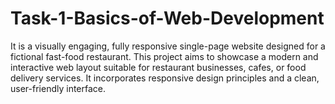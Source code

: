 # Task-1-Basics-of-Web-Development
It is a visually engaging, fully responsive single-page website designed for a fictional fast-food restaurant. This project aims to showcase a modern and interactive web layout suitable for restaurant businesses, cafes, or food delivery services. It incorporates responsive design principles and a clean, user-friendly interface.
